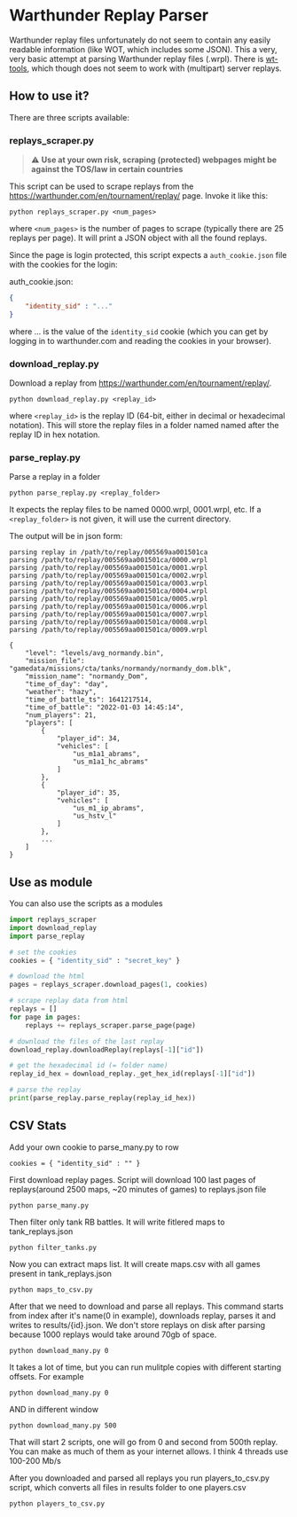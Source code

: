 # Warthunder Replay Parser
Warthunder replay files unfortunately do not seem to contain any easily readable information (like WOT, which includes some JSON). This a very, very basic attempt at parsing Warthunder replay files (.wrpl). There is [wt-tools](https://github.com/klensy/wt-tools/), which though does not seem to work with (multipart) server replays.

## How to use it?

There are three scripts available:

### replays_scraper.py
> :warning: **Use at your own risk, scraping (protected) webpages might be against the TOS/law in certain countries**

This script can be used to scrape replays from the https://warthunder.com/en/tournament/replay/ page. Invoke it like this:
```
python replays_scraper.py <num_pages>
```
where `<num_pages>` is the number of pages to scrape (typically there are 25 replays per page). It will print a JSON object with all the found replays.

Since the page is login protected, this script expects a `auth_cookie.json` file with the cookies for the login:

auth_cookie.json:
```json
{
	"identity_sid" : "..."
}
```
where ... is the value of the `identity_sid` cookie (which you can get by logging in to warthunder.com and reading the cookies in your browser).

### download_replay.py
Download a replay from https://warthunder.com/en/tournament/replay/.

```
python download_replay.py <replay_id>
```
where `<replay_id>` is the replay ID (64-bit, either in decimal or hexadecimal notation). This will store the replay files in a folder named named after the replay ID in hex notation.

### parse_replay.py
Parse a replay in a folder

```
python parse_replay.py <replay_folder>
```

It expects the replay files to be named 0000.wrpl, 0001.wrpl, etc. If a `<replay_folder>` is not given, it will use the current directory.

The output will be in json form:
```
parsing replay in /path/to/replay/005569aa001501ca
parsing /path/to/replay/005569aa001501ca/0000.wrpl
parsing /path/to/replay/005569aa001501ca/0001.wrpl
parsing /path/to/replay/005569aa001501ca/0002.wrpl
parsing /path/to/replay/005569aa001501ca/0003.wrpl
parsing /path/to/replay/005569aa001501ca/0004.wrpl
parsing /path/to/replay/005569aa001501ca/0005.wrpl
parsing /path/to/replay/005569aa001501ca/0006.wrpl
parsing /path/to/replay/005569aa001501ca/0007.wrpl
parsing /path/to/replay/005569aa001501ca/0008.wrpl
parsing /path/to/replay/005569aa001501ca/0009.wrpl

{
    "level": "levels/avg_normandy.bin",
    "mission_file": "gamedata/missions/cta/tanks/normandy/normandy_dom.blk",
    "mission_name": "normandy_Dom",
    "time_of_day": "day",
    "weather": "hazy",
    "time_of_battle_ts": 1641217514,
    "time_of_battle": "2022-01-03 14:45:14",
    "num_players": 21,
    "players": [
        {
            "player_id": 34,
            "vehicles": [
                "us_m1a1_abrams",
                "us_m1a1_hc_abrams"
            ]
        },
        {
            "player_id": 35,
            "vehicles": [
                "us_m1_ip_abrams",
                "us_hstv_l"
            ]
        },
        ...
    ]
}
```

## Use as module
You can also use the scripts as a modules
```python
import replays_scraper
import download_replay
import parse_replay

# set the cookies
cookies = { "identity_sid" : "secret_key" }

# download the html
pages = replays_scraper.download_pages(1, cookies)

# scrape replay data from html
replays = []
for page in pages:
	replays += replays_scraper.parse_page(page)

# download the files of the last replay
download_replay.downloadReplay(replays[-1]["id"])

# get the hexadecimal id (= folder name)
replay_id_hex = download_replay._get_hex_id(replays[-1]["id"])

# parse the replay
print(parse_replay.parse_replay(replay_id_hex))
```

## CSV Stats

Add your own cookie to parse_many.py to row
```
cookies = { "identity_sid" : "" }
```
First download replay pages. Script will download 100 last pages of replays(around 2500 maps, ~20 minutes of games) to replays.json file
```
python parse_many.py
```

Then filter only tank RB battles. It will write fitlered maps to tank_replays.json
```
python filter_tanks.py
```

Now you can extract maps list. It will create maps.csv with all games present in tank_replays.json
```
python maps_to_csv.py
```

After that we need to download and parse all replays. This command starts from index after it's name(0 in example), downloads replay, parses it and writes to results/{id}.json. We don't store replays on disk after parsing because 1000 replays would take around 70gb of space.
```
python download_many.py 0
```


It takes a lot of time, but you can run mulitple copies with different starting offsets. For example
```
python download_many.py 0
```
AND in different window
```
python download_many.py 500
```

That will start 2 scripts, one will go from 0 and second from 500th replay. You can make as much of them as your internet allows. I think 4 threads use 100-200 Mb/s


After you downloaded and parsed all replays you run players_to_csv.py script, which converts all files in results folder to one players.csv
```
python players_to_csv.py
```